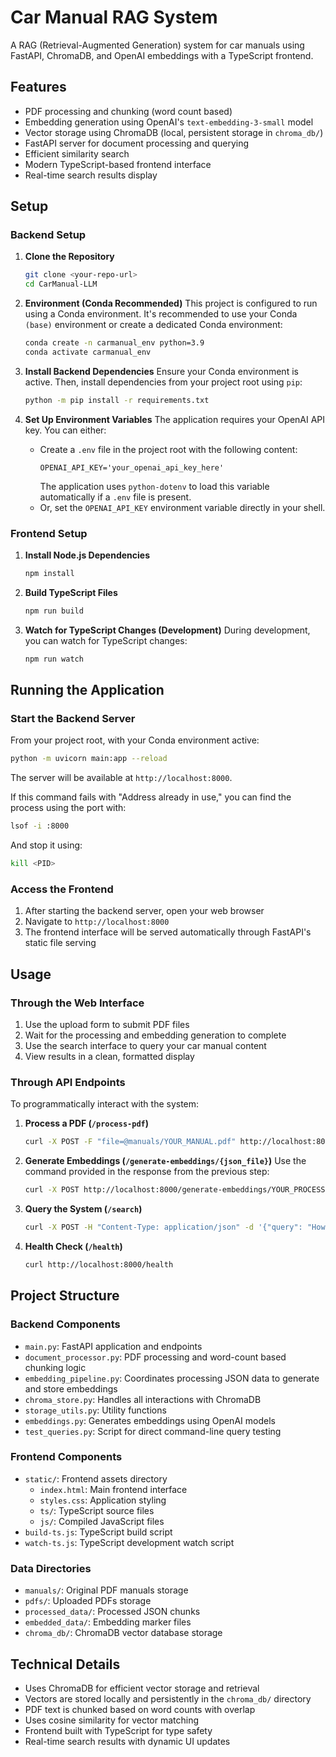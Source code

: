 # Car Manual RAG System

A RAG (Retrieval-Augmented Generation) system for car manuals using FastAPI, ChromaDB, and OpenAI embeddings with a TypeScript frontend.

## Features

- PDF processing and chunking (word count based)
- Embedding generation using OpenAI's `text-embedding-3-small` model
- Vector storage using ChromaDB (local, persistent storage in `chroma_db/`)
- FastAPI server for document processing and querying
- Efficient similarity search
- Modern TypeScript-based frontend interface
- Real-time search results display

## Setup

### Backend Setup

1.  **Clone the Repository**
    ```bash
    git clone <your-repo-url>
    cd CarManual-LLM 
    ```

2.  **Environment (Conda Recommended)**
    This project is configured to run using a Conda environment. It's recommended to use your Conda `(base)` environment or create a dedicated Conda environment:
    ```bash
    conda create -n carmanual_env python=3.9
    conda activate carmanual_env
    ```

3.  **Install Backend Dependencies**
    Ensure your Conda environment is active. Then, install dependencies from your project root using `pip`:
    ```bash
    python -m pip install -r requirements.txt
    ```

4.  **Set Up Environment Variables**
    The application requires your OpenAI API key. You can either:
    *   Create a `.env` file in the project root with the following content:
        ```
        OPENAI_API_KEY='your_openai_api_key_here'
        ```
        The application uses `python-dotenv` to load this variable automatically if a `.env` file is present.
    *   Or, set the `OPENAI_API_KEY` environment variable directly in your shell.

### Frontend Setup

1.  **Install Node.js Dependencies**
    ```bash
    npm install
    ```

2.  **Build TypeScript Files**
    ```bash
    npm run build
    ```

3.  **Watch for TypeScript Changes (Development)**
    During development, you can watch for TypeScript changes:
    ```bash
    npm run watch
    ```

## Running the Application

### Start the Backend Server

From your project root, with your Conda environment active:
```bash
python -m uvicorn main:app --reload
```
The server will be available at `http://localhost:8000`. 

If this command fails with "Address already in use," you can find the process using the port with:
```bash
lsof -i :8000
```
And stop it using:
```bash
kill <PID>
```

### Access the Frontend

1. After starting the backend server, open your web browser
2. Navigate to `http://localhost:8000`
3. The frontend interface will be served automatically through FastAPI's static file serving

## Usage

### Through the Web Interface

1. Use the upload form to submit PDF files
2. Wait for the processing and embedding generation to complete
3. Use the search interface to query your car manual content
4. View results in a clean, formatted display

### Through API Endpoints

To programmatically interact with the system:

1.  **Process a PDF (`/process-pdf`)**
    ```bash
    curl -X POST -F "file=@manuals/YOUR_MANUAL.pdf" http://localhost:8000/process-pdf | python -m json.tool
    ```

2.  **Generate Embeddings (`/generate-embeddings/{json_file}`)**
    Use the command provided in the response from the previous step:
    ```bash
    curl -X POST http://localhost:8000/generate-embeddings/YOUR_PROCESSED_FILE.json
    ```

3.  **Query the System (`/search`)**
    ```bash
    curl -X POST -H "Content-Type: application/json" -d '{"query": "How do I change the oil?", "top_k": 3}' http://localhost:8000/search
    ```

4.  **Health Check (`/health`)**
    ```bash
    curl http://localhost:8000/health
    ```

## Project Structure

### Backend Components
- `main.py`: FastAPI application and endpoints
- `document_processor.py`: PDF processing and word-count based chunking logic
- `embedding_pipeline.py`: Coordinates processing JSON data to generate and store embeddings
- `chroma_store.py`: Handles all interactions with ChromaDB
- `storage_utils.py`: Utility functions
- `embeddings.py`: Generates embeddings using OpenAI models
- `test_queries.py`: Script for direct command-line query testing

### Frontend Components
- `static/`: Frontend assets directory
  - `index.html`: Main frontend interface
  - `styles.css`: Application styling
  - `ts/`: TypeScript source files
  - `js/`: Compiled JavaScript files
- `build-ts.js`: TypeScript build script
- `watch-ts.js`: TypeScript development watch script

### Data Directories
- `manuals/`: Original PDF manuals storage
- `pdfs/`: Uploaded PDFs storage
- `processed_data/`: Processed JSON chunks
- `embedded_data/`: Embedding marker files
- `chroma_db/`: ChromaDB vector database storage

## Technical Details

- Uses ChromaDB for efficient vector storage and retrieval
- Vectors are stored locally and persistently in the `chroma_db/` directory
- PDF text is chunked based on word counts with overlap
- Uses cosine similarity for vector matching
- Frontend built with TypeScript for type safety
- Real-time search results with dynamic UI updates

